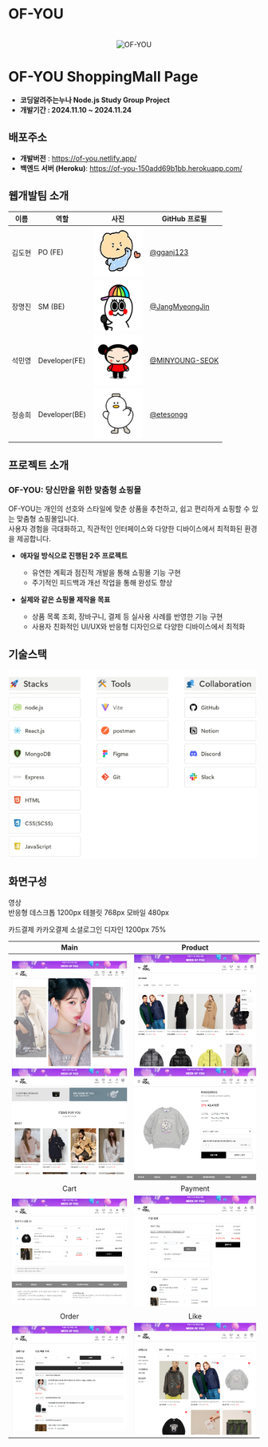 # OF-YOU

<br>
<div align="center">
  <img src="https://github.com/user-attachments/assets/14f9c18e-955f-4a4e-9c36-375700546fad" alt="OF-YOU">
</div>

# OF-YOU ShoppingMall Page

- **코딩알려주는누나 Node.js Study Group Project**
- **개발기간 : 2024.11.10 ~ 2024.11.24**

## 배포주소

- **개발버전** : https://of-you.netlify.app/
- **백엔드 서버 (Heroku)**: https://of-you-150add69b1bb.herokuapp.com/

## 웹개발팀 소개

| 이름   | 역할          | 사진                                                                        | GitHub 프로필                                      |
| ------ | ------------- | --------------------------------------------------------------------------- | -------------------------------------------------- |
| 김도현 | PO (FE)       | <img src="./public/images/1pro.webp" alt="김도현" width="100" height="100"> | [@gganj123](https://github.com/gganj123)           |
| 장명진 | SM (BE)       | <img src="./public/images/2pro.png" alt="장명진" width="100" height="100">  | [@JangMyeongJin](https://github.com/JangMyeongJin) |
| 석민영 | Developer(FE) | <img src="./public/images/3pro.jpg" alt="석민영" width="100" height="100">  | [@MINYOUNG-SEOK](https://github.com/MINYOUNG-SEOK) |
| 정송희 | Developer(BE) | <img src="./public/images/4pro.png" alt="정송희" width="100" height="100">  | [@etesongg](https://github.com/etesongg)           |

## 프로젝트 소개

### OF-YOU: 당신만을 위한 맞춤형 쇼핑몰

OF-YOU는 개인의 선호와 스타일에 맞춘 상품을 추천하고, 쉽고 편리하게 쇼핑할 수 있는 맞춤형 쇼핑몰입니다.  
 사용자 경험을 극대화하고, 직관적인 인터페이스와 다양한 디바이스에서 최적화된 환경을 제공합니다.

- **애자일 방식으로 진행된 2주 프로젝트**

  - 유연한 계획과 점진적 개발을 통해 쇼핑몰 기능 구현
  - 주기적인 피드백과 개선 작업을 통해 완성도 향상

- **실제와 같은 쇼핑몰 제작을 목표**
  - 상품 목록 조회, 장바구니, 결제 등 실사용 사례를 반영한 기능 구현
  - 사용자 친화적인 UI/UX와 반응형 디자인으로 다양한 디바이스에서 최적화

## 기술스택

 <img src="./public/images/stack.png" alt="stack" style="width:500px">

## 화면구성

영상  
반응형 데스크톱 1200px 테블릿 768px 모바일 480px

카드결제 카카오결제
소셜로그인 디자인
1200px 75%

|                                                 Main                                                 |                                                  Product                                                   |
| :--------------------------------------------------------------------------------------------------: | :--------------------------------------------------------------------------------------------------------: |
| <img width="329" src="./public/images/main.png"/> <img width="329" src="./public/images/main2.png"/> | <img width="329" src="./public/images/category2.png"/> <img width="329" src="./public/images/detail.png"/> |
|                                                 Cart                                                 |                                                  Payment                                                   |
|                          <img width="329" src="./public/images/cart.png"/>                           |                            <img width="329" src="./public/images/payment.png"/>                            |
|                                                Order                                                 |                                                    Like                                                    |
|                          <img width="329" src="./public/images/order.png"/>                          |                             <img width="329" src="./public/images/like.png"/>                              |
